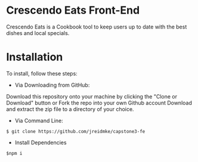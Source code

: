 # Crescendo Eats Front-End


Crescendo Eats is a Cookbook tool to keep users up to date with the best dishes and local specials.

# Installation

To install, follow these steps:

- Via Downloading from GitHub:

Download this repository onto your machine by clicking the "Clone or Download" button or Fork the repo into your own Github account Download and extract the zip file to a directory of your choice.

- Via Command Line: 

`$ git clone https://github.com/jreidmke/capstone3-fe`

- Install Dependencies

`$npm i`
